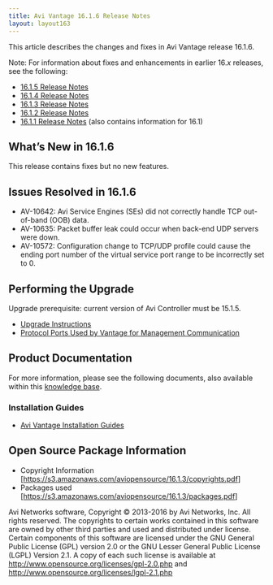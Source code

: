 ```yaml
---
title: Avi Vantage 16.1.6 Release Notes
layout: layout163
---
```

This article describes the changes and fixes in Avi Vantage release 16.1.6.

Note: For information about fixes and enhancements in earlier 16.*x* releases, see the following:

* <a href="{% vpath %}/avi-vantage-16-1-5-release-notes">16.1.5 Release Notes</a>
* <a href="{% vpath %}/avi-vantage-16-1-4-release-notes">16.1.4 Release Notes</a>
* <a href="{% vpath %}/avi-vantage-16-1-3-release-notes">16.1.3 Release Notes</a>
* <a href="{% vpath %}/avi-vantage-16-1-2-release-notes">16.1.2 Release Notes</a>
* <a href="{% vpath %}/avi-vantage-16-1-1-release-notes">16.1.1 Release Notes</a> (also contains information for 16.1)

## What’s New in 16.1.6

This release contains fixes but no new features.

## Issues Resolved in 16.1.6

* AV-10642: Avi Service Engines (SEs) did not correctly handle TCP out-of-band (OOB) data.
* AV-10635: Packet buffer leak could occur when back-end UDP servers were down.
* AV-10572: Configuration change to TCP/UDP profile could cause the ending port number of the virtual service port range to be incorrectly set to 0. 

## Performing the Upgrade

Upgrade prerequisite: current version of Avi Controller must be 15.1.5.

* <a href="{% vpath %}/upgrading-the-avi-vantage-software/">Upgrade Instructions</a>
* <a href="{% vpath %}/protocol-ports-used-by-avi-vantage-for-management-communication/">Protocol Ports Used by Vantage for Management Communication</a>

## Product Documentation

For more information, please see the following documents, also available within this <a href="{% vpath %}/">knowledge base</a>.

### Installation Guides

* <a href="{% vpath %}/installation-guides/">Avi Vantage Installation Guides</a>

## Open Source Package Information

* Copyright Information [<a href="https://s3.amazonaws.com/aviopensource/16.1.3/copyrights.pdf">https://s3.amazonaws.com/aviopensource/16.1.3/copyrights.pdf</a>]
* Packages used [<a href="https://s3.amazonaws.com/aviopensource/16.1.3/packages.pdf">https://s3.amazonaws.com/aviopensource/16.1.3/packages.pdf</a>] 

Avi Networks software, Copyright © 2013-2016 by Avi Networks, Inc. All rights reserved. The copyrights to certain works contained in this software are owned by other third parties and used and distributed under license. Certain components of this software are licensed under the GNU General Public License (GPL) version 2.0 or the GNU Lesser General Public License (LGPL) Version 2.1. A copy of each such license is available at <a href="http://www.opensource.org/licenses/gpl-2.0.php">http://www.opensource.org/licenses/gpl-2.0.php</a> and <a href="http://www.opensource.org/licenses/lgpl-2.1.php">http://www.opensource.org/licenses/lgpl-2.1.php</a>

